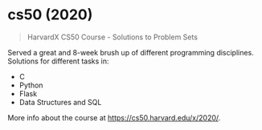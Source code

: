 # cs50 (2020)
> HarvardX CS50 Course - Solutions to Problem Sets

Served a great and 8-week brush up of different programming disciplines.
Solutions for different tasks in:
* C
* Python
* Flask
* Data Structures and SQL

More info about the course at https://cs50.harvard.edu/x/2020/.
